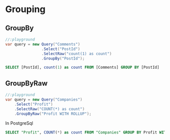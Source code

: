 # Grouping

## GroupBy

```cs
//:playground
var query = new Query("Comments")
                .Select("PostId")
                .SelectRaw("count(1) as count")
                .GroupBy("PostId");
```

```sql
SELECT [PostId], count(1) as count FROM [Comments] GROUP BY [PostId]
```

## GroupByRaw

```cs
//:playground
var query = new Query("Companies")
    .Select("Profit")
    .SelectRaw("COUNT(*) as count")
    .GroupByRaw("Profit WITH ROLLUP");
```

In PostgreSql

```sql
SELECT "Profit", COUNT(*) as count FROM "Companies" GROUP BY Profit WITH ROLLUP
```